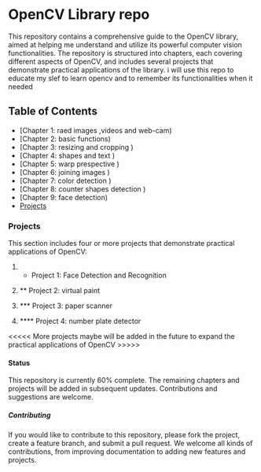# OpenCV Library repo

This repository contains a comprehensive guide to the OpenCV library, aimed at helping me understand and utilize its powerful computer vision functionalities.
The repository is structured into chapters, each covering different aspects of OpenCV, and includes several projects that demonstrate practical applications of the library.
i will use this repo to educate my slef to learn opencv and to remember  its functionalities when it needed

## Table of Contents

- [Chapter 1: raed images ,videos and web-cam)
- [Chapter 2: basic functions)
- [Chapter 3: resizing and cropping )
- [Chapter 4: shapes and text )
- [Chapter 5: warp prespective )
- [Chapter 6: joining images )
- [Chapter 7: color detection )
- [Chapter 8: counter shapes detection )
- [Chapter 9: face detection)
- [Projects](#projects)

### Projects

This section includes four or more projects that demonstrate practical applications of OpenCV:

1. * Project    1: Face Detection and Recognition 
      

2. ** Project   2: virtual paint
      

3. *** Project  3: paper scanner
      

4. **** Project 4: number plate detector
      

<<<<< More projects maybe will be added in the future to expand the practical applications of OpenCV >>>>>

#### Status

This repository is currently 60% complete. The remaining chapters and projects will be added in subsequent updates. Contributions and suggestions are welcome.

##### Contributing

If you would like to contribute to this repository, please fork the project, create a feature branch, and submit a pull request. We welcome all kinds of contributions,
from improving documentation to adding new features and projects.
 



